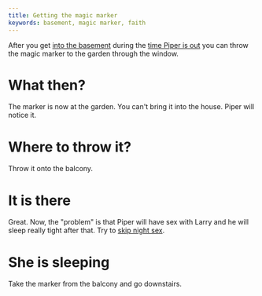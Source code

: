 ```yaml
---
title: Getting the magic marker
keywords: basement, magic marker, faith
---
```


After you get [into the basement](030-wall.md) during the [time Piper is out](050-napping.md) you can throw the magic marker to the garden through the window.

# What then?
The marker is now at the garden. You can't bring it into the house. Piper will notice it.

# Where to throw it?
Throw it onto the balcony.

# It is there
Great. Now, the "problem" is that Piper will have sex with Larry and he will sleep really tight after that. Try to [skip night sex](070-skip-sex.md).

# She is sleeping
Take the marker from the balcony and go downstairs.
